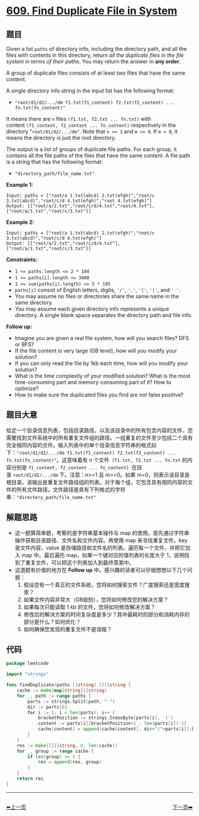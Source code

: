 # [609. Find Duplicate File in System](https://leetcode.com/problems/find-duplicate-file-in-system/)


## 题目

Given a list `paths` of directory info, including the directory path, and all the files with contents in this directory, return *all the duplicate files in the file system in terms of their paths*. You may return the answer in **any order**.

A group of duplicate files consists of at least two files that have the same content.

A single directory info string in the input list has the following format:

- `"root/d1/d2/.../dm f1.txt(f1_content) f2.txt(f2_content) ... fn.txt(fn_content)"`

It means there are `n` files `(f1.txt, f2.txt ... fn.txt)` with content `(f1_content, f2_content ... fn_content)` respectively in the directory "`root/d1/d2/.../dm"`. Note that `n >= 1` and `m >= 0`. If `m = 0`, it means the directory is just the root directory.

The output is a list of groups of duplicate file paths. For each group, it contains all the file paths of the files that have the same content. A file path is a string that has the following format:

- `"directory_path/file_name.txt"`

**Example 1:**

```
Input: paths = ["root/a 1.txt(abcd) 2.txt(efgh)","root/c 3.txt(abcd)","root/c/d 4.txt(efgh)","root 4.txt(efgh)"]
Output: [["root/a/2.txt","root/c/d/4.txt","root/4.txt"],["root/a/1.txt","root/c/3.txt"]]

```

**Example 2:**

```
Input: paths = ["root/a 1.txt(abcd) 2.txt(efgh)","root/c 3.txt(abcd)","root/c/d 4.txt(efgh)"]
Output: [["root/a/2.txt","root/c/d/4.txt"],["root/a/1.txt","root/c/3.txt"]]

```

**Constraints:**

- `1 <= paths.length <= 2 * 104`
- `1 <= paths[i].length <= 3000`
- `1 <= sum(paths[i].length) <= 5 * 105`
- `paths[i]` consist of English letters, digits, `'/'`, `'.'`, `'('`, `')'`, and `' '`.
- You may assume no files or directories share the same name in the same directory.
- You may assume each given directory info represents a unique directory. A single blank space separates the directory path and file info.

**Follow up:**

- Imagine you are given a real file system, how will you search files? DFS or BFS?
- If the file content is very large (GB level), how will you modify your solution?
- If you can only read the file by 1kb each time, how will you modify your solution?
- What is the time complexity of your modified solution? What is the most time-consuming part and memory-consuming part of it? How to optimize?
- How to make sure the duplicated files you find are not false positive?

## 题目大意

给定一个目录信息列表，包括目录路径，以及该目录中的所有包含内容的文件，您需要找到文件系统中的所有重复文件组的路径。一组重复的文件至少包括二个具有完全相同内容的文件。输入列表中的单个目录信息字符串的格式如下：`"root/d1/d2/.../dm f1.txt(f1_content) f2.txt(f2_content) ... fn.txt(fn_content)"`。这意味着有 n 个文件（`f1.txt, f2.txt ... fn.txt` 的内容分别是 `f1_content, f2_content ... fn_content`）在目录 `root/d1/d2/.../dm` 下。注意：n>=1 且 m>=0。如果 m=0，则表示该目录是根目录。该输出是重复文件路径组的列表。对于每个组，它包含具有相同内容的文件的所有文件路径。文件路径是具有下列格式的字符串：`"directory_path/file_name.txt"`

## 解题思路

- 这一题算简单题，考察的是字符串基本操作与 map 的使用。首先通过字符串操作获取目录路径、文件名和文件内容。再使用 map 来寻找重复文件，key 是文件内容，value 是存储路径和文件名的列表。遍历每一个文件，并把它加入 map 中。最后遍历 map，如果一个键对应的值列表的长度大于 1，说明找到了重复文件，可以把这个列表加入到最终答案中。
- 这道题有价值的地方在 **Follow up** 中。感兴趣的读者可以仔细想想以下几个问题：
    1. 假设您有一个真正的文件系统，您将如何搜索文件？广度搜索还是宽度搜索？
    2. 如果文件内容非常大（GB级别），您将如何修改您的解决方案？
    3. 如果每次只能读取 1 kb 的文件，您将如何修改解决方案？
    4. 修改后的解决方案的时间复杂度是多少？其中最耗时的部分和消耗内存的部分是什么？如何优化？
    5. 如何确保您发现的重复文件不是误报？

## 代码

```go
package leetcode

import "strings"

func findDuplicate(paths []string) [][]string {
	cache := make(map[string][]string)
	for _, path := range paths {
		parts := strings.Split(path, " ")
		dir := parts[0]
		for i := 1; i < len(parts); i++ {
			bracketPosition := strings.IndexByte(parts[i], '(')
			content := parts[i][bracketPosition+1 : len(parts[i])-1]
			cache[content] = append(cache[content], dir+"/"+parts[i][:bracketPosition])
		}
	}
	res := make([][]string, 0, len(cache))
	for _, group := range cache {
		if len(group) >= 2 {
			res = append(res, group)
		}
	}
	return res
}
```


----------------------------------------------
<div style="display: flex;justify-content: space-between;align-items: center;">
<p><a href="https://books.halfrost.com/leetcode/ChapterFour/0600~0699/0605.Can-Place-Flowers/">⬅️上一页</a></p>
<p><a href="https://books.halfrost.com/leetcode/ChapterFour/0600~0699/0622.Design-Circular-Queue/">下一页➡️</a></p>
</div>
